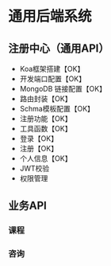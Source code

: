 # 通用后端系统

## 注册中心（通用API）
- Koa框架搭建【OK】
- 开发端口配置【OK】
- MongoDB 链接配置【OK】
- 路由封装【OK】
- Schma模板配置【OK】
- 注册功能【OK】
- 工具函数【OK】
- 登录【OK】
- 注册【OK】
- 个人信息【OK】
- JWT校验
- 权限管理


## 业务API


### 课程


### 咨询






